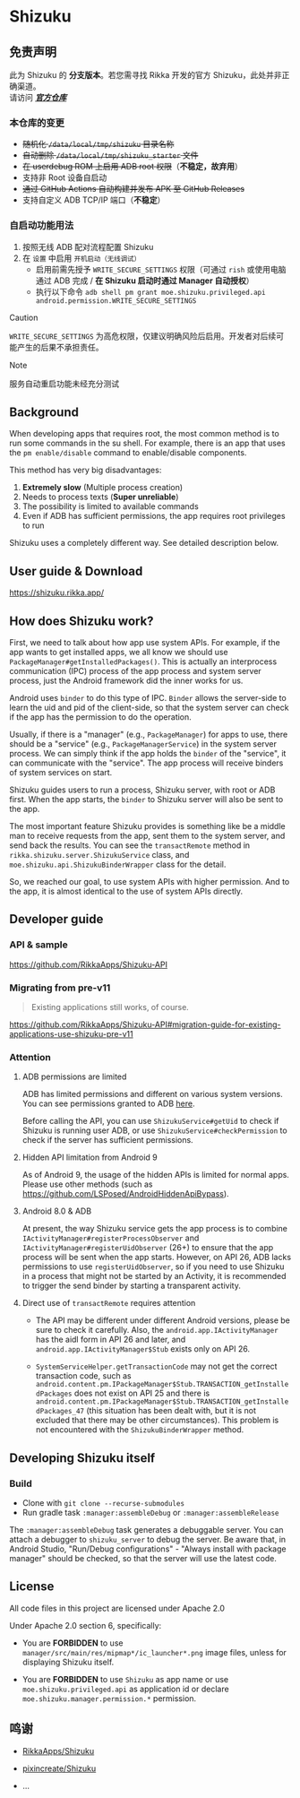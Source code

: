 # Shizuku

## 免责声明

此为 Shizuku 的 **分支版本**。若您需寻找 Rikka 开发的官方 Shizuku，此处并非正确渠道。  
请访问 [**_官方仓库_**](https://github.com/RikkaApps/Shizuku)

### 本仓库的变更

- ~~随机化 `/data/local/tmp/shizuku` 目录名称~~
- ~~自动删除 `/data/local/tmp/shizuku_starter` 文件~~
- ~~在 userdebug ROM 上启用 ADB root 权限~~（**不稳定，故弃用**）
- 支持非 Root 设备自启动
- ~~通过 GitHub Actions 自动构建并发布 APK 至 GitHub Releases~~
- 支持自定义 ADB TCP/IP 端口（**不稳定**）

### 自启动功能用法

1. 按照无线 ADB 配对流程配置 Shizuku
2. 在 `设置` 中启用 `开机启动（无线调试）`
   - 启用前需先授予 `WRITE_SECURE_SETTINGS` 权限（可通过 `rish` 或使用电脑通过 ADB 完成 / **在 Shizuku 启动时通过 Manager 自动授权**）
   - 执行以下命令 `adb shell pm grant moe.shizuku.privileged.api android.permission.WRITE_SECURE_SETTINGS`


> [!CAUTION]
> `WRITE_SECURE_SETTINGS` 为高危权限，仅建议明确风险后启用。开发者对后续可能产生的后果不承担责任。

> [!NOTE]
> 服务自动重启功能未经充分测试

## Background

When developing apps that requires root, the most common method is to run some commands in the su shell. For example, there is an app that uses the `pm enable/disable` command to enable/disable components.

This method has very big disadvantages:

1. **Extremely slow** (Multiple process creation)
2. Needs to process texts (**Super unreliable**)
3. The possibility is limited to available commands
4. Even if ADB has sufficient permissions, the app requires root privileges to run

Shizuku uses a completely different way. See detailed description below.

## User guide & Download

<https://shizuku.rikka.app/>

## How does Shizuku work?

First, we need to talk about how app use system APIs. For example, if the app wants to get installed apps, we all know we should use `PackageManager#getInstalledPackages()`. This is actually an interprocess communication (IPC) process of the app process and system server process, just the Android framework did the inner works for us.

Android uses `binder` to do this type of IPC. `Binder` allows the server-side to learn the uid and pid of the client-side, so that the system server can check if the app has the permission to do the operation.

Usually, if there is a "manager" (e.g., `PackageManager`) for apps to use, there should be a "service" (e.g., `PackageManagerService`) in the system server process. We can simply think if the app holds the `binder` of the "service", it can communicate with the "service". The app process will receive binders of system services on start.

Shizuku guides users to run a process, Shizuku server, with root or ADB first. When the app starts, the `binder` to Shizuku server will also be sent to the app.

The most important feature Shizuku provides is something like be a middle man to receive requests from the app, sent them to the system server, and send back the results. You can see the `transactRemote` method in `rikka.shizuku.server.ShizukuService` class, and `moe.shizuku.api.ShizukuBinderWrapper` class for the detail.

So, we reached our goal, to use system APIs with higher permission. And to the app, it is almost identical to the use of system APIs directly.

## Developer guide

### API & sample

https://github.com/RikkaApps/Shizuku-API

### Migrating from pre-v11

> Existing applications still works, of course.

https://github.com/RikkaApps/Shizuku-API#migration-guide-for-existing-applications-use-shizuku-pre-v11

### Attention

1. ADB permissions are limited

   ADB has limited permissions and different on various system versions. You can see permissions granted to ADB [here](https://github.com/aosp-mirror/platform_frameworks_base/blob/master/packages/Shell/AndroidManifest.xml).

   Before calling the API, you can use `ShizukuService#getUid` to check if Shizuku is running user ADB, or use `ShizukuService#checkPermission` to check if the server has sufficient permissions.

2. Hidden API limitation from Android 9

   As of Android 9, the usage of the hidden APIs is limited for normal apps. Please use other methods (such as <https://github.com/LSPosed/AndroidHiddenApiBypass>).

3. Android 8.0 & ADB

   At present, the way Shizuku service gets the app process is to combine `IActivityManager#registerProcessObserver` and `IActivityManager#registerUidObserver` (26+) to ensure that the app process will be sent when the app starts. However, on API 26, ADB lacks permissions to use `registerUidObserver`, so if you need to use Shizuku in a process that might not be started by an Activity, it is recommended to trigger the send binder by starting a transparent activity.

4. Direct use of `transactRemote` requires attention

   * The API may be different under different Android versions, please be sure to check it carefully. Also, the `android.app.IActivityManager` has the aidl form in API 26 and later, and `android.app.IActivityManager$Stub` exists only on API 26.

   * `SystemServiceHelper.getTransactionCode` may not get the correct transaction code, such as `android.content.pm.IPackageManager$Stub.TRANSACTION_getInstalledPackages` does not exist on API 25 and there is `android.content.pm.IPackageManager$Stub.TRANSACTION_getInstalledPackages_47` (this situation has been dealt with, but it is not excluded that there may be other circumstances). This problem is not encountered with the `ShizukuBinderWrapper` method.

## Developing Shizuku itself

### Build

- Clone with `git clone --recurse-submodules`
- Run gradle task `:manager:assembleDebug` or `:manager:assembleRelease`

The `:manager:assembleDebug` task generates a debuggable server. You can attach a debugger to `shizuku_server` to debug the server. Be aware that, in Android Studio, "Run/Debug configurations" - "Always install with package manager" should be checked, so that the server will use the latest code.

## License

All code files in this project are licensed under Apache 2.0

Under Apache 2.0 section 6, specifically:

* You are **FORBIDDEN** to use `manager/src/main/res/mipmap*/ic_launcher*.png` image files, unless for displaying Shizuku itself.

* You are **FORBIDDEN** to use `Shizuku` as app name or use `moe.shizuku.privileged.api` as application id or declare `moe.shizuku.manager.permission.*` permission.

## 鸣谢

- [RikkaApps/Shizuku](https://github.com/RikkaApps/Shizuku)

- [pixincreate/Shizuku](https://github.com/pixincreate/Shizuku)

- ...
